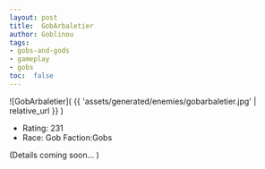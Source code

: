 ```yaml
---
layout: post
title:  GobArbaletier
author: Goblinou
tags:
- gobs-and-gods
- gameplay
- gobs
toc:  false
---
```


![GobArbaletier]( {{ 'assets/generated/enemies/gobarbaletier.jpg' | relative_url }} )
- Rating: 231
- Race: Gob  Faction:Gobs

(Details coming soon... )
